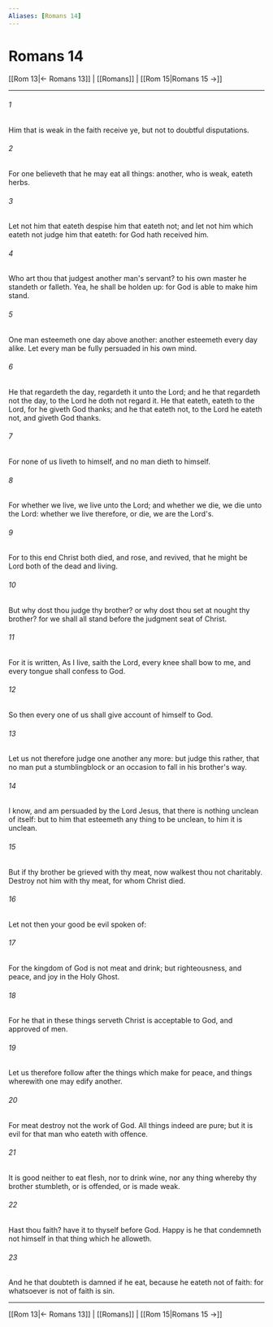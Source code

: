 ```yaml
---
Aliases: [Romans 14]
---
```

# Romans 14

[[Rom 13|← Romans 13]] | [[Romans]] | [[Rom 15|Romans 15 →]]
***



###### 1 
Him that is weak in the faith receive ye, but not to doubtful disputations. 

###### 2 
For one believeth that he may eat all things: another, who is weak, eateth herbs. 

###### 3 
Let not him that eateth despise him that eateth not; and let not him which eateth not judge him that eateth: for God hath received him. 

###### 4 
Who art thou that judgest another man's servant? to his own master he standeth or falleth. Yea, he shall be holden up: for God is able to make him stand. 

###### 5 
One man esteemeth one day above another: another esteemeth every day alike. Let every man be fully persuaded in his own mind. 

###### 6 
He that regardeth the day, regardeth it unto the Lord; and he that regardeth not the day, to the Lord he doth not regard it. He that eateth, eateth to the Lord, for he giveth God thanks; and he that eateth not, to the Lord he eateth not, and giveth God thanks. 

###### 7 
For none of us liveth to himself, and no man dieth to himself. 

###### 8 
For whether we live, we live unto the Lord; and whether we die, we die unto the Lord: whether we live therefore, or die, we are the Lord's. 

###### 9 
For to this end Christ both died, and rose, and revived, that he might be Lord both of the dead and living. 

###### 10 
But why dost thou judge thy brother? or why dost thou set at nought thy brother? for we shall all stand before the judgment seat of Christ. 

###### 11 
For it is written, As I live, saith the Lord, every knee shall bow to me, and every tongue shall confess to God. 

###### 12 
So then every one of us shall give account of himself to God. 

###### 13 
Let us not therefore judge one another any more: but judge this rather, that no man put a stumblingblock or an occasion to fall in his brother's way. 

###### 14 
I know, and am persuaded by the Lord Jesus, that there is nothing unclean of itself: but to him that esteemeth any thing to be unclean, to him it is unclean. 

###### 15 
But if thy brother be grieved with thy meat, now walkest thou not charitably. Destroy not him with thy meat, for whom Christ died. 

###### 16 
Let not then your good be evil spoken of: 

###### 17 
For the kingdom of God is not meat and drink; but righteousness, and peace, and joy in the Holy Ghost. 

###### 18 
For he that in these things serveth Christ is acceptable to God, and approved of men. 

###### 19 
Let us therefore follow after the things which make for peace, and things wherewith one may edify another. 

###### 20 
For meat destroy not the work of God. All things indeed are pure; but it is evil for that man who eateth with offence. 

###### 21 
It is good neither to eat flesh, nor to drink wine, nor any thing whereby thy brother stumbleth, or is offended, or is made weak. 

###### 22 
Hast thou faith? have it to thyself before God. Happy is he that condemneth not himself in that thing which he alloweth. 

###### 23 
And he that doubteth is damned if he eat, because he eateth not of faith: for whatsoever is not of faith is sin.

***
[[Rom 13|← Romans 13]] | [[Romans]] | [[Rom 15|Romans 15 →]]

